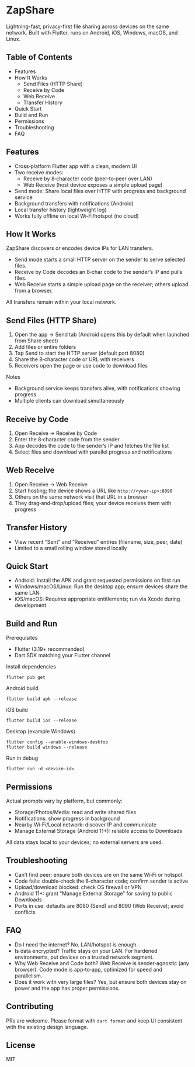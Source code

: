 ZapShare
========

Lightning-fast, privacy-first file sharing across devices on the same network. Built with Flutter, runs on Android, iOS, Windows, macOS, and Linux.



Table of Contents
-----------------
- Features
- How It Works
  - Send Files (HTTP Share)
  - Receive by Code
  - Web Receive
  - Transfer History
- Quick Start
- Build and Run
- Permissions
- Troubleshooting
- FAQ

Features
--------
- Cross‑platform Flutter app with a clean, modern UI
- Two receive modes:
  - Receive by 8‑character code (peer‑to‑peer over LAN)
  - Web Receive (host device exposes a simple upload page)
- Send mode: Share local files over HTTP with progress and background service
- Background transfers with notifications (Android)
- Local transfer history (lightweight log)
- Works fully offline on local Wi‑Fi/hotspot (no cloud)

How It Works
------------
ZapShare discovers or encodes device IPs for LAN transfers.
- Send mode starts a small HTTP server on the sender to serve selected files.
- Receive by Code decodes an 8‑char code to the sender’s IP and pulls files.
- Web Receive starts a simple upload page on the receiver; others upload from a browser.

All transfers remain within your local network.

Send Files (HTTP Share)
-----------------------
1. Open the app → Send tab (Android opens this by default when launched from Share sheet)
2. Add files or entire folders
3. Tap Send to start the HTTP server (default port 8080)
4. Share the 8‑character code or URL with receivers
5. Receivers open the page or use code to download files

Notes
- Background service keeps transfers alive, with notifications showing progress
- Multiple clients can download simultaneously

Receive by Code
---------------
1. Open Receive → Receive by Code
2. Enter the 8‑character code from the sender
3. App decodes the code to the sender’s IP and fetches the file list
4. Select files and download with parallel progress and notifications

Web Receive
-----------
1. Open Receive → Web Receive
2. Start hosting; the device shows a URL like `http://<your-ip>:8090`
3. Others on the same network visit that URL in a browser
4. They drag‑and‑drop/upload files; your device receives them with progress

Transfer History
----------------
- View recent “Sent” and “Received” entries (filename, size, peer, date)
- Limited to a small rolling window stored locally

Quick Start
-----------
- Android: Install the APK and grant requested permissions on first run
- Windows/macOS/Linux: Run the desktop app; ensure devices share the same LAN
- iOS/macOS: Requires appropriate entitlements; run via Xcode during development

Build and Run
-------------
Prerequisites
- Flutter (3.19+ recommended)
- Dart SDK matching your Flutter channel

Install dependencies
```
flutter pub get
```

Android build
```
flutter build apk --release
```

iOS build
```
flutter build ios --release
```

Desktop (example Windows)
```
flutter config --enable-windows-desktop
flutter build windows --release
```

Run in debug
```
flutter run -d <device-id>
```

Permissions
-----------
Actual prompts vary by platform, but commonly:
- Storage/Photos/Media: read and write shared files
- Notifications: show progress in background
- Nearby Wi‑Fi/Local network: discover IP and communicate
- Manage External Storage (Android 11+): reliable access to Downloads

All data stays local to your devices; no external servers are used.

Troubleshooting
---------------
- Can’t find peer: ensure both devices are on the same Wi‑Fi or hotspot
- Code fails: double‑check the 8‑character code; confirm sender is active
- Upload/download blocked: check OS firewall or VPN
- Android 11+: grant “Manage External Storage” for saving to public Downloads
- Ports in use: defaults are 8080 (Send) and 8090 (Web Receive); avoid conflicts

FAQ
---
- Do I need the internet? No. LAN/hotspot is enough.
- Is data encrypted? Traffic stays on your LAN. For hardened environments, put devices on a trusted network segment.
- Why Web Receive and Code both? Web Receive is sender‑agnostic (any browser). Code mode is app‑to‑app, optimized for speed and parallelism.
- Does it work with very large files? Yes, but ensure both devices stay on power and the app has proper permissions.

Contributing
------------
PRs are welcome. Please format with `dart format` and keep UI consistent with the existing design language.

License
-------
MIT

